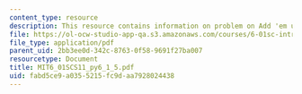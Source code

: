 ```yaml
---
content_type: resource
description: This resource contains information on problem on Add 'em up.
file: https://ol-ocw-studio-app-qa.s3.amazonaws.com/courses/6-01sc-introduction-to-electrical-engineering-and-computer-science-i-spring-2011/fabd5ce9a0355215fc9daa7928024438_MIT6_01SCS11_py6_1_5.pdf
file_type: application/pdf
parent_uid: 2bb3ee0d-342c-8763-0f58-9691f27ba007
resourcetype: Document
title: MIT6_01SCS11_py6_1_5.pdf
uid: fabd5ce9-a035-5215-fc9d-aa7928024438
---
```

